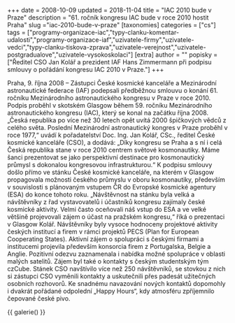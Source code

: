 +++
date = 2008-10-09
updated = 2018-11-04
title = "IAC 2010 bude v Praze"
description = "61. ročník kongresu IAC bude v roce 2010 hostit Praha"
slug ="iac-2010-bude-v-praze"
[taxonomies]
categories = ["cs"]
tags = ["programy-organizace-iac","typy-clanku-komentar-udalosti","programy-organizace-iaf","uzivatele-firmy","uzivatele-vedci","typy-clanku-tiskova-zprava","uzivatele-verejnost","uzivatele-postgradualove","uzivatele-vysokoskolaci"]
[extra]
author = ""
popisky = ["Ředitel CSO Jan Kolář a prezident IAF Hans Zimmermann při podpisu smlouvy o pořádání kongresu IAC 2010 v Praze."]
+++

Praha, 9. října 2008 – Zástupci České kosmické kanceláře a Mezinárodní astronautické federace (IAF) podepsali předběžnou smlouvu o konání 61. ročníku Mezinárodního astronautického kongresu v Praze v roce 2010. Podpis proběhl v skotském Glasgow během 59. ročníku Mezinárodního astronautického kongresu (IAC), který se konal na začátku října 2008. „Česká republika po více než 30 letech opět uvítá 2000 špičkových vědců z celého světa. Poslední Mezinárodní astronautický kongres v Praze proběhl v roce 1977,“ uvádí k pořadatelství Doc. Ing. Jan Kolář, CSc., ředitel České kosmické kanceláře (CSO), a dodává: „Díky kongresu se Praha a s ní i celá Česká republika stane v roce 2010 centrem světové kosmonautiky. Máme šanci prezentovat se jako perspektivní destinace pro kosmonautický průmysl s dokonalou kongresovou infrastrukturou.“ K podpisu smlouvy došlo přímo ve stánku České kosmické kanceláře, na kterém v Glasgow propagovala možnosti českého průmyslu v oboru kosmonautiky, především v souvislosti s plánovaným vstupem ČR do Evropské kosmické agentury (ESA) do konce tohoto roku. „Návštěvnost na stánku byla velká a návštěvníky z řad vystavovatelů i účastníků kongresu zajímaly české kosmické aktivity. Velmi často oceňovali náš vstup do ESA a ve velké většině projevovali zájem o účast na pražském kongresu,“ říká o prezentaci v Glasgow Kolář. Návštěvníky byly vysoce hodnoceny projektové aktivity českých institucí a firem v rámci projektů PECS (Plan for European Cooperating States). Aktivní zájem o spolupráci s českými firmami a institucemi projevila především konsorcia firem z Portugalska, Belgie a Anglie. Pozitivní odezvu zaznamenala i nabídka možné spolupráce v oblasti malých satelitů. Zájem byl také o kontakty s českým studentským tým czCube. Stánek CSO navštívilo více než 250 návštěvníků, se stovkou z nich si zástupci CSO vyměnili kontakty a uskutečnili přes padesát užitečných osobních rozhovorů. Ke snadnému navazování nových kontaktů dopomohly i dvakrát pořádané odpolední „Happy Hours“, kdy atmosféru zpříjemnilo čepované české pivo.

{{ galerie() }}
